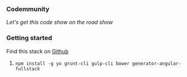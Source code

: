 ### Codemmunity
_Let's get this code show on the road show_

### Getting started

Find this stack on [Github][angular-stack]

1. `npm install -g yo grunt-cli gulp-cli bower generator-angular-fullstack`




[angular-stack]: https://github.com/angular-fullstack/generator-angular-fullstack